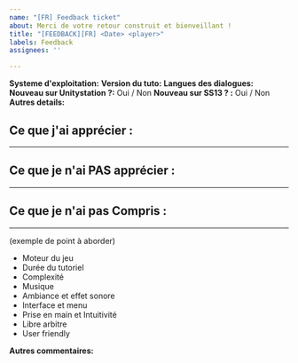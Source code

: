 ```yaml
---
name: "[FR] Feedback ticket"
about: Merci de votre retour construit et bienveillant !
title: "[FEEDBACK][FR] <Date> <player>"
labels: Feedback
assignees: ''

---
```


**Systeme d'exploitation:** 
**Version du tuto:**
**Langues des dialogues:**
**Nouveau sur Unitystation ?:** Oui / Non
**Nouveau sur SS13 ? :** Oui / Non
**Autres details:**

## Ce que j'ai apprécier :

---

## Ce que je n'ai PAS apprécier :
---

## Ce que je n'ai pas Compris :
---

(exemple de point à aborder) 
- Moteur du jeu
- Durée du tutoriel
- Complexité
- Musique
- Ambiance et effet sonore
- Interface et menu
- Prise en main et Intuitivité 
- Libre arbitre
- User friendly

**Autres commentaires:**

